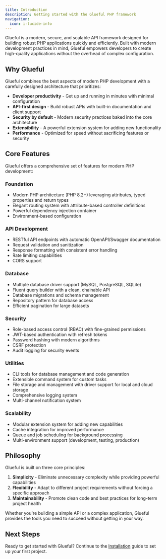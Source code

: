 ```yaml
---
title: Introduction
description: Getting started with the Glueful PHP framework
navigation:
  icon: i-lucide-info
---
```


Glueful is a modern, secure, and scalable API framework designed for building robust PHP applications quickly and efficiently. Built with modern development practices in mind, Glueful empowers developers to create high-quality applications without the overhead of complex configuration.

## Why Glueful

Glueful combines the best aspects of modern PHP development with a carefully designed architecture that prioritizes:

- **Developer productivity** - Get up and running in minutes with minimal configuration
- **API-first design** - Build robust APIs with built-in documentation and client support
- **Security by default** - Modern security practices baked into the core architecture
- **Extensibility** - A powerful extension system for adding new functionality
- **Performance** - Optimized for speed without sacrificing features or security

## Core Features

Glueful offers a comprehensive set of features for modern PHP development:

### Foundation

- Modern PHP architecture (PHP 8.2+) leveraging attributes, typed properties and return types
- Elegant routing system with attribute-based controller definitions
- Powerful dependency injection container
- Environment-based configuration

### API Development

- RESTful API endpoints with automatic OpenAPI/Swagger documentation
- Request validation and sanitization
- Response formatting with consistent error handling
- Rate limiting capabilities
- CORS support

### Database

- Multiple database driver support (MySQL, PostgreSQL, SQLite)
- Fluent query builder with a clean, chainable API
- Database migrations and schema management
- Repository pattern for database access
- Efficient pagination for large datasets

### Security

- Role-based access control (RBAC) with fine-grained permissions
- JWT-based authentication with refresh tokens
- Password hashing with modern algorithms
- CSRF protection
- Audit logging for security events

### Utilities

- CLI tools for database management and code generation
- Extensible command system for custom tasks
- File storage and management with driver support for local and cloud storage
- Comprehensive logging system
- Multi-channel notification system

### Scalability

- Modular extension system for adding new capabilities
- Cache integration for improved performance
- Queue and job scheduling for background processing
- Multi-environment support (development, testing, production)

## Philosophy

Glueful is built on three core principles:

1. **Simplicity** - Eliminate unnecessary complexity while providing powerful capabilities
2. **Flexibility** - Adapt to different project requirements without forcing a specific approach
3. **Maintainability** - Promote clean code and best practices for long-term project health

Whether you're building a simple API or a complex application, Glueful provides the tools you need to succeed without getting in your way.

## Next Steps

Ready to get started with Glueful? Continue to the [Installation](./installation) guide to set up your first project.
